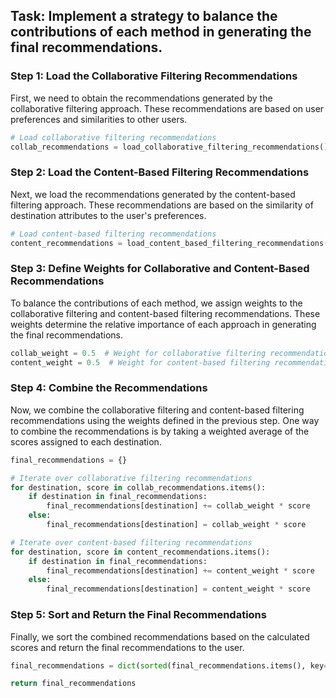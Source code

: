 

## Task: Implement a strategy to balance the contributions of each method in generating the final recommendations.

### Step 1: Load the Collaborative Filtering Recommendations
First, we need to obtain the recommendations generated by the collaborative filtering approach. These recommendations are based on user preferences and similarities to other users.

```python
# Load collaborative filtering recommendations
collab_recommendations = load_collaborative_filtering_recommendations()
```

### Step 2: Load the Content-Based Filtering Recommendations
Next, we load the recommendations generated by the content-based filtering approach. These recommendations are based on the similarity of destination attributes to the user's preferences.

```python
# Load content-based filtering recommendations
content_recommendations = load_content_based_filtering_recommendations()
```

### Step 3: Define Weights for Collaborative and Content-Based Recommendations
To balance the contributions of each method, we assign weights to the collaborative filtering and content-based filtering recommendations. These weights determine the relative importance of each approach in generating the final recommendations.

```python
collab_weight = 0.5  # Weight for collaborative filtering recommendations
content_weight = 0.5  # Weight for content-based filtering recommendations
```

### Step 4: Combine the Recommendations
Now, we combine the collaborative filtering and content-based filtering recommendations using the weights defined in the previous step. One way to combine the recommendations is by taking a weighted average of the scores assigned to each destination.

```python
final_recommendations = {}

# Iterate over collaborative filtering recommendations
for destination, score in collab_recommendations.items():
    if destination in final_recommendations:
        final_recommendations[destination] += collab_weight * score
    else:
        final_recommendations[destination] = collab_weight * score

# Iterate over content-based filtering recommendations
for destination, score in content_recommendations.items():
    if destination in final_recommendations:
        final_recommendations[destination] += content_weight * score
    else:
        final_recommendations[destination] = content_weight * score
```

### Step 5: Sort and Return the Final Recommendations
Finally, we sort the combined recommendations based on the calculated scores and return the final recommendations to the user.

```python
final_recommendations = dict(sorted(final_recommendations.items(), key=lambda x: x[1], reverse=True))

return final_recommendations
```
